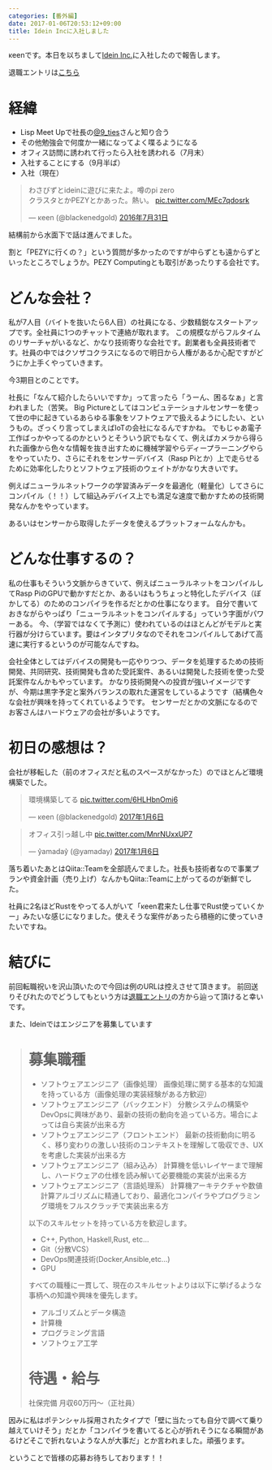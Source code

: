 ```yaml
---
categories: [番外編]
date: 2017-01-06T20:53:12+09:00
title: Idein Incに入社しました
---
```


κeenです。本日を以ちまして[Idein Inc.](http://idein.jp/)に入社したので報告します。

退職エントリは[こちら](http://keens.github.io/blog/2016/11/30/saiba_e_jientowotaishokushimashita/)

<!--more-->

# 経緯
* Lisp Meet Upで社長の[@9_ties](https://twitter.com/9_ties)さんと知り合う
* その他勉強会で何度か一緒になってよく喋るようになる
* オフィス訪問に誘われて行ったら入社を誘われる（7月末）
* 入社することにする（9月半ば）
* 入社（現在）

<blockquote class="twitter-tweet" data-lang="ja"><p lang="ja" dir="ltr">わさびずとideinに遊びに来たよ。噂のpi zero<br>クラスタとかPEZYとかあった。熱い。 <a href="https://t.co/MEc7qdosrk">pic.twitter.com/MEc7qdosrk</a></p>&mdash; κeen (@blackenedgold) <a href="https://twitter.com/blackenedgold/status/759655196628615168">2016年7月31日</a></blockquote>
<script async src="//platform.twitter.com/widgets.js" charset="utf-8"></script>

結構前から水面下で話は進んでました。

割と「PEZYに行くの？」という質問が多かったのですが中らずとも遠からずといったところでしょうか。PEZY Computingとも取引があったりする会社です。

# どんな会社？
私が7人目（バイトを抜いたら6人目）の社員になる、少数精鋭なスタートアップです。全社員に1つのチャットで連絡が取れます。
この規模ながらフルタイムのリサーチャがいるなど、かなり技術寄りな会社です。創業者も全員技術者です。社員の中ではクソザコクラスになるので明日から人権があるか心配ですがどうにか上手くやっていきます。

今3期目とのことです。

社長に「なんて紹介したらいいですか」って言ったら「うーん、困るなぁ」と言われました（苦笑。
Big Pictureとしてはコンピュテーショナルセンサーを使って世の中に起きているあらゆる事象をソフトウェアで扱えるようにしたい、というもの。ざっくり言ってしまえばIoTの会社になるんですかね。
でもじゃあ電子工作ばっかやってるのかというとそういう訳でもなくて、例えばカメラから得られた画像から色々な情報を抜き出すために機械学習やらディープラーニングやらをやっていたり、さらにそれをセンサーデバイス（Rasp Piとか）上で走らせるために効率化したりとソフトウェア技術のウェイトがかなり大きいです。

例えばニューラルネットワークの学習済みデータを最適化（軽量化）してさらにコンパイル（！！）して組込みデバイス上でも満足な速度で動かすための技術開発なんかをやっています。

あるいはセンサーから取得したデータを使えるプラットフォームなんかも。

# どんな仕事するの？
私の仕事もそういう文脈からきていて、例えばニューラルネットをコンパイルしてRasp PiのGPUで動かすだとか、あるいはもうちょっと特化したデバイス（ぼかしてる）のためのコンパイラを作るだとかの仕事になります。
自分で書いておきながらやっぱり「ニューラルネットをコンパイルする」っていう字面がパワーある。
今、（学習ではなくて予測に）使われているのはほとんどがモデルと実行器が分けらています。要はインタプリタなのでそれをコンパイルしてあげて高速に実行するというのが可能なんですね。

会社全体としてはデバイスの開発も一応やりつつ、データを処理するための技術開発、共同研究、技術開発も含めた受託案件、あるいは開発した技術を使った受託案件なんかもやっています。
かなり技術開発への投資が強いイメージですが、今期は黒字予定と案外バランスの取れた運営をしているようです（結構色々な会社が興味を持ってくれているようです。
センサーだとかの文脈になるのでお客さんはハードウェアの会社が多いようです。


# 初日の感想は？

会社が移転した（前のオフィスだと私のスペースがなかった）のでほとんど環境構築でした。

<blockquote class="twitter-tweet" data-lang="ja"><p lang="ja" dir="ltr">環境構築してる <a href="https://t.co/6HLHbnOmi6">pic.twitter.com/6HLHbnOmi6</a></p>&mdash; κeen (@blackenedgold) <a href="https://twitter.com/blackenedgold/status/817252587703414789">2017年1月6日</a></blockquote>
<script async src="//platform.twitter.com/widgets.js" charset="utf-8"></script>

<blockquote class="twitter-tweet" data-lang="ja"><p lang="ja" dir="ltr">オフィス引っ越し中 <a href="https://t.co/MnrNUxxUP7">pic.twitter.com/MnrNUxxUP7</a></p>&mdash; y͛amaday͛ (@yamaday) <a href="https://twitter.com/yamaday/status/817203674036305921">2017年1月6日</a></blockquote>
<script async src="//platform.twitter.com/widgets.js" charset="utf-8"></script>

落ち着いたあとはQiita::Teamを全部読んでました。社長も技術者なので事業プランや資金計画（売り上げ）なんかもQiita::Teamに上がってるのが新鮮でした。

社員に2名ほどRustをやってる人がいて「κeen君来たし仕事でRust使っていくかー」みたいな感じになりました。使えそうな案件があったら積極的に使っていきたいですね。

# 結びに
前回転職祝いを沢山頂いたので今回は例のURLは控えさせて頂きます。
前回送りそびれたのでどうしてもという方は[退職エントリ](http://keens.github.io/blog/2016/11/30/saiba_e_jientowotaishokushimashita/)の方から辿って頂けると幸いです。

また、Ideinではエンジニアを募集しています

> # 募集職種
> * ソフトウェアエンジニア（画像処理）
>     画像処理に関する基本的な知識を持っている方（画像処理の実装経験がある方歓迎）
> * ソフトウェアエンジニア（バックエンド）
>     分散システムの構築やDevOpsに興味があり、最新の技術の動向を追っている方。場合によっては自ら実装が出来る方
> * ソフトウェアエンジニア（フロントエンド）
>     最新の技術動向に明るく、移り変わりの激しい技術のコンテキストを理解して吸収でき、UXを考慮した実装が出来る方
> * ソフトウェアエンジニア（組み込み）
>     計算機を低いレイヤーまで理解し、ハードウェアの仕様を読み解いて必要機能の実装が出来る方
> * ソフトウェアエンジニア（言語処理系）
>     計算機アーキテクチャや数値計算アルゴリズムに精通しており、最適化コンパイラやプログラミング環境をフルスクラッチで実装出来る方
>
> 以下のスキルセットを持っている方を歓迎します。
>
> * C++, Python, Haskell,Rust, etc...
> * Git（分散VCS）
> * DevOps関連技術(Docker,Ansible,etc...)
> * GPU
>
> すべての職種に一貫して、現在のスキルセットよりは以下に挙げるような事柄への知識や興味を優先します。
>
> * アルゴリズムとデータ構造
> * 計算機
> * プログラミング言語
> * ソフトウェア工学
>
> # 待遇・給与
> 社保完備 月収60万円〜（正社員）


因みに私はポテンシャル採用されたタイプで「壁に当たっても自分で調べて乗り越えていけそう」だとか「コンパイラを書いてると心が折れそうになる瞬間があるけどそこで折れないような人が大事だ」とか言われました。頑張ります。

ということで皆様の応募お待ちしております！！
